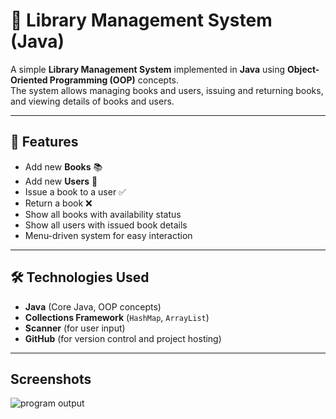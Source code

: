 # 📖 Library Management System (Java)

A simple **Library Management System** implemented in **Java** using **Object-Oriented Programming (OOP)** concepts.  
The system allows managing books and users, issuing and returning books, and viewing details of books and users.  

---

## 🎯 Features
- Add new **Books** 📚  
- Add new **Users** 👤  
- Issue a book to a user ✅  
- Return a book ❌  
- Show all books with availability status  
- Show all users with issued book details  
- Menu-driven system for easy interaction  

---

## 🛠️ Technologies Used
- **Java** (Core Java, OOP concepts)  
- **Collections Framework** (`HashMap`, `ArrayList`)  
- **Scanner** (for user input)  
- **GitHub** (for version control and project hosting)  

---

## Screenshots
![program output](screenshots3/*.png)
